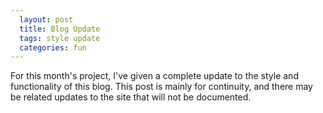 ```yaml
---
  layout: post
  title: Blog Update
  tags: style update
  categories: fun
---
```



For this month's project, I've given a complete update to the style and functionality of this blog. This post is mainly for continuity, and there may be related updates to the site that will not be documented.